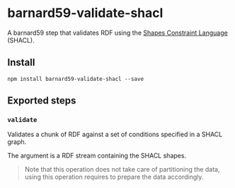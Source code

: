 #  barnard59-validate-shacl

A barnard59 step that validates RDF using the [Shapes Constraint Language](https://www.w3.org/TR/shacl) (SHACL).

## Install

```
npm install barnard59-validate-shacl --save
```

## Exported steps

### `validate`

Validates a chunk of RDF against a set of conditions specified in a SHACL graph. 

The argument is a RDF stream containing the SHACL shapes. 

> Note that this operation does not take care of partitioning the data, using this operation requires to prepare the data accordingly. 

